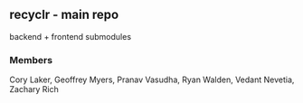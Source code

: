 ## recyclr - main repo
backend + frontend submodules

### Members

Cory Laker, Geoffrey Myers, Pranav Vasudha, Ryan Walden, Vedant Nevetia, Zachary Rich

